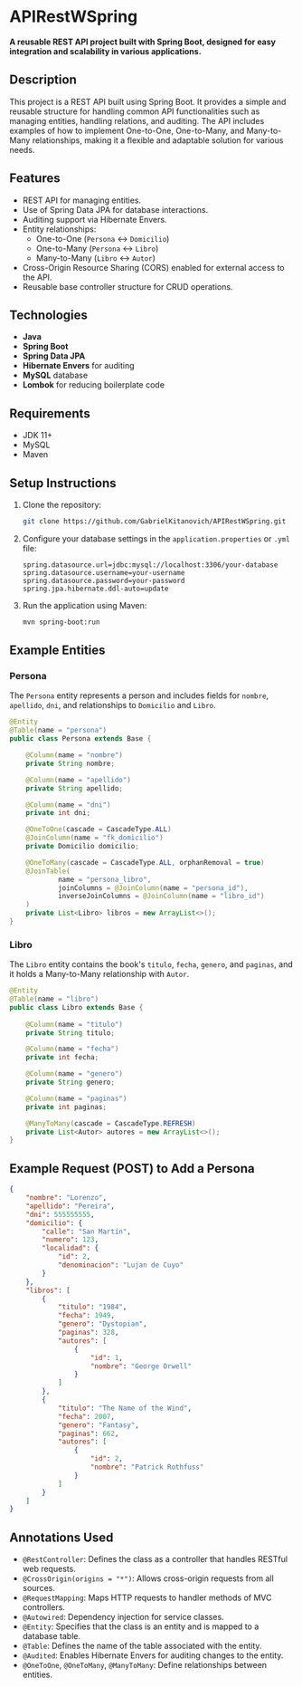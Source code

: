 
# APIRestWSpring

**A reusable REST API project built with Spring Boot, designed for easy integration and scalability in various applications.**

## Description
This project is a REST API built using Spring Boot. It provides a simple and reusable structure for handling common API functionalities such as managing entities, handling relations, and auditing. The API includes examples of how to implement One-to-One, One-to-Many, and Many-to-Many relationships, making it a flexible and adaptable solution for various needs.

## Features
- REST API for managing entities.
- Use of Spring Data JPA for database interactions.
- Auditing support via Hibernate Envers.
- Entity relationships:
  - One-to-One (`Persona` ↔ `Domicilio`)
  - One-to-Many (`Persona` ↔ `Libro`)
  - Many-to-Many (`Libro` ↔ `Autor`)
- Cross-Origin Resource Sharing (CORS) enabled for external access to the API.
- Reusable base controller structure for CRUD operations.

## Technologies
- **Java**
- **Spring Boot**
- **Spring Data JPA**
- **Hibernate Envers** for auditing
- **MySQL** database
- **Lombok** for reducing boilerplate code

## Requirements
- JDK 11+
- MySQL
- Maven

## Setup Instructions

1. Clone the repository:
   ```bash
   git clone https://github.com/GabrielKitanovich/APIRestWSpring.git
   ```

2. Configure your database settings in the `application.properties` or `.yml` file:
   ```properties
   spring.datasource.url=jdbc:mysql://localhost:3306/your-database
   spring.datasource.username=your-username
   spring.datasource.password=your-password
   spring.jpa.hibernate.ddl-auto=update
   ```

3. Run the application using Maven:
   ```bash
   mvn spring-boot:run
   ```

## Example Entities

### Persona
The `Persona` entity represents a person and includes fields for `nombre`, `apellido`, `dni`, and relationships to `Domicilio` and `Libro`.

```java
@Entity
@Table(name = "persona")
public class Persona extends Base {

    @Column(name = "nombre")
    private String nombre;

    @Column(name = "apellido")
    private String apellido;

    @Column(name = "dni")
    private int dni;

    @OneToOne(cascade = CascadeType.ALL)
    @JoinColumn(name = "fk_domicilio")
    private Domicilio domicilio;

    @OneToMany(cascade = CascadeType.ALL, orphanRemoval = true)
    @JoinTable(
            name = "persona_libro",
            joinColumns = @JoinColumn(name = "persona_id"),
            inverseJoinColumns = @JoinColumn(name = "libro_id")
    )
    private List<Libro> libros = new ArrayList<>();
}
```

### Libro
The `Libro` entity contains the book's `titulo`, `fecha`, `genero`, and `paginas`, and it holds a Many-to-Many relationship with `Autor`.

```java
@Entity
@Table(name = "libro")
public class Libro extends Base {
    
    @Column(name = "titulo")
    private String titulo;

    @Column(name = "fecha")
    private int fecha;

    @Column(name = "genero")
    private String genero;

    @Column(name = "paginas")
    private int paginas;

    @ManyToMany(cascade = CascadeType.REFRESH)
    private List<Autor> autores = new ArrayList<>();
}
```

## Example Request (POST) to Add a Persona

```json
{
    "nombre": "Lorenzo",
    "apellido": "Pereira",
    "dni": 555555555,
    "domicilio": {
        "calle": "San Martín",
        "numero": 123,
        "localidad": {
            "id": 2,
            "denominacion": "Lujan de Cuyo"
        }
    },
    "libros": [
        {
            "titulo": "1984",
            "fecha": 1949,
            "genero": "Dystopian",
            "paginas": 328,
            "autores": [
                {
                    "id": 1,
                    "nombre": "George Orwell"
                }
            ]
        },
        {
            "titulo": "The Name of the Wind",
            "fecha": 2007,
            "genero": "Fantasy",
            "paginas": 662,
            "autores": [
                {
                    "id": 2,
                    "nombre": "Patrick Rothfuss"
                }
            ]
        }
    ]
}
```

## Annotations Used

- `@RestController`: Defines the class as a controller that handles RESTful web requests.
- `@CrossOrigin(origins = "*")`: Allows cross-origin requests from all sources.
- `@RequestMapping`: Maps HTTP requests to handler methods of MVC controllers.
- `@Autowired`: Dependency injection for service classes.
- `@Entity`: Specifies that the class is an entity and is mapped to a database table.
- `@Table`: Defines the name of the table associated with the entity.
- `@Audited`: Enables Hibernate Envers for auditing changes to the entity.
- `@OneToOne`, `@OneToMany`, `@ManyToMany`: Define relationships between entities.


